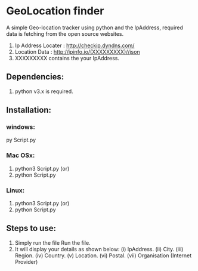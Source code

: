 # GeoLocation finder

A simple Geo-location tracker using python and the IpAddress, required data is fetching from the open source websites.

1. Ip Address Locater : http://checkip.dyndns.com/
2. Location Data : http://ipinfo.io/(XXXXXXXXX)//json
3. XXXXXXXXX contains the your IpAddress.

## Dependencies:
1. python v3.x is required.

## Installation:

### windows:

py Script.py

### Mac OSx:

1. python3 Script.py (or)
2. python Script.py

### Linux:

1. python3 Script.py (or)
2. python Script.py

## Steps to use:

1. Simply run the file Run the file.
2. It will display your details as shown below:
    (i) IpAddress.
    (ii) City.
    (iii) Region.
    (iv) Country.
    (v) Location.
    (vi) Postal.
    (vii) Organisation (Internet Provider)